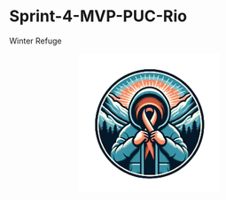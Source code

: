 # Sprint-4-MVP-PUC-Rio
Winter Refuge

<p align="center">
  <img src="image/logo_Winter_Refuge.png" alt="Logo do Winter Refuge" style="max-width: 50%";>
</p>
